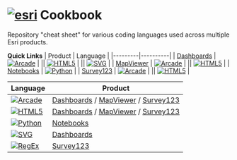 # <a href="https://www.esri.com/en-us/home" target="_blank"><img alt="esri" src="https://img.shields.io/badge/esri-009af2?style=for-the-badge&logo=esri"></a> Cookbook
Repository "cheat sheet" for various coding languages used across multiple Esri products.

<b>Quick Links</b>
 | Product | Language |
 |---------|----------|
 | [Dashboards](Dashboards) | <a href="https://github.com/Joe-Marshall-Mills/Esri-Cookbook/tree/main/Dashboards/Arcade" target="_blank"><img alt="Arcade" src="https://img.shields.io/badge/Arcade-c22201?style=plastic&logo=applearcade&logoColor=white"></a> |
 || <a href="https://github.com/Joe-Marshall-Mills/Esri-Cookbook/tree/main/Dashboards/HTML" target="_blank"><img alt="HTML5" src="https://img.shields.io/badge/HTML5-e34f26?style=plastic&logo=html5&logoColor=white"></a> |
 || <a href="https://github.com/Joe-Marshall-Mills/Esri-Cookbook/tree/main/Dashboards/SVG" target="_blank"><img alt="SVG" src="https://img.shields.io/badge/SVG-feb03b?style=plastic&logo=svg&logoColor=white"></a> |
 | [MapViewer](MapViewer) | <a href="https://github.com/Joe-Marshall-Mills/Esri-Cookbook/tree/main/MapViewer/Arcade" target="_blank"><img alt="Arcade" src="https://img.shields.io/badge/Arcade-c22201?style=plastic&logo=applearcade"></a> |
 || <a href="https://github.com/Joe-Marshall-Mills/Esri-Cookbook/tree/main/MapViewer/HTML" target="_blank"><img alt="HTML5" src="https://img.shields.io/badge/HTML5-e34f26?style=plastic&logo=html5&logoColor=white"></a> |
 | [Notebooks](Notebooks) | <a href="https://github.com/Joe-Marshall-Mills/Esri-Cookbook/tree/main/Notebooks" target="_blank"><img alt="Python" src="https://img.shields.io/badge/Python-3776ab?style=plastic&logo=python&logoColor=white"></a> |
 | [Survey123](Survey123) | <a href="https://github.com/Joe-Marshall-Mills/Esri-Cookbook/tree/main/Survey123/Arcade" target="_blank"><img alt="Arcade" src="https://img.shields.io/badge/Arcade-c22201?style=plastic&logo=applearcade&logoColor=white"></a> |
 || <a href="https://github.com/Joe-Marshall-Mills/Esri-Cookbook/tree/main/Survey123/HTML" target="_blank"><img alt="HTML5" src="https://img.shields.io/badge/HTML5-e34f26?style=plastic&logo=html5&logoColor=white"></a> |

 | Language | Product |
 |---------|----------|
 | <a href="https://developers.arcgis.com/arcade/" target="_blank"><img alt="Arcade" src="https://img.shields.io/badge/Arcade-c22201?style=plastic&logo=applearcade&logoColor=white"></a> | <a href="https://github.com/Joe-Marshall-Mills/Esri-Cookbook/tree/main/Dashboards/Arcade" target="_blank">Dashboards</a> / <a href="https://github.com/Joe-Marshall-Mills/Esri-Cookbook/tree/main/MapViewer/Arcade" target="_blank">MapViewer</a> / <a href="https://github.com/Joe-Marshall-Mills/Esri-Cookbook/tree/main/Survey123/Arcade" target="_blank">Survey123</a>
 | <a href="https://www.w3schools.com/html/" target="_blank"><img alt="HTML5" src="https://img.shields.io/badge/HTML5-e34f26?style=plastic&logo=html5&logoColor=white"></a> | <a href="https://github.com/Joe-Marshall-Mills/Esri-Cookbook/tree/main/Dashboards/HTML" target="_blank">Dashboards</a> / <a href="https://github.com/Joe-Marshall-Mills/Esri-Cookbook/tree/main/MapViewer/HTML" target="_blank">MapViewer</a> / <a href="https://github.com/Joe-Marshall-Mills/Esri-Cookbook/tree/main/Survey123/HTML" target="_blank">Survey123</a>
 | <a href="https://www.python.org/" target="_blank"><img alt="Python" src="https://img.shields.io/badge/Python-3776ab?style=plastic&logo=python&logoColor=white"></a> | <a href="https://github.com/Joe-Marshall-Mills/Esri-Cookbook/tree/main/Notebooks" target="_blank">Notebooks</a>
 | <a href="https://www.w3schools.com/graphics/svg_intro.asp" target="_blank"><img alt="SVG" src="https://img.shields.io/badge/SVG-feb03b?style=plastic&logo=svg&logoColor=white"></a>  | <a href="https://github.com/Joe-Marshall-Mills/Esri-Cookbook/tree/main/Dashboards/SVG" target="_blank">Dashboards</a>
 | <a href="https://regex101.com/" target="_blank"><img alt="RegEx" src="https://img.shields.io/badge/R-RegEx-blue?style=plastic&logo=regex&logoColor=white&labelColor=blue"></a>  | <a href="https://github.com/Joe-Marshall-Mills/Esri-Cookbook/tree/main/Survey123/RegEx" target="_blank">Survey123</a>
